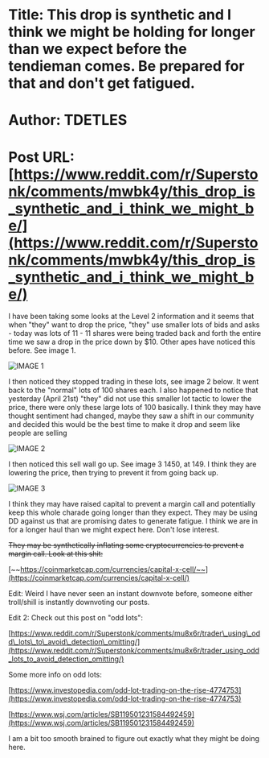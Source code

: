 # Title: This drop is synthetic and I think we might be holding for longer than we expect before the tendieman comes. Be prepared for that and don't get fatigued.
# Author: TDETLES
# Post URL: [https://www.reddit.com/r/Superstonk/comments/mwbk4y/this_drop_is_synthetic_and_i_think_we_might_be/](https://www.reddit.com/r/Superstonk/comments/mwbk4y/this_drop_is_synthetic_and_i_think_we_might_be/)


I have been taking some looks at the Level 2 information and it seems that when "they" want to drop the price, "they" use smaller lots of bids and asks - today was lots of 11 - 11 shares were being traded back and forth the entire time we saw a drop in the price down by $10. Other apes have noticed this before. See image 1.

![IMAGE 1](https://preview.redd.it/8gusyrg3qru61.png?width=2805&format=png&auto=webp&s=453ebbfcddae1c074a635b3e8257da2d0e48d89e)

I then noticed they stopped trading in these lots, see image 2 below. It went back to the "normal" lots of 100 shares each. I also happened to notice that yesterday (April 21st) "they" did not use this smaller lot tactic to lower the price, there were only these large lots of 100 basically. I think they may have thought sentiment had changed, maybe they saw a shift in our community and decided this would be the best time to make it drop and seem like people are selling

![IMAGE 2](https://preview.redd.it/lw8nxayppru61.png?width=2833&format=png&auto=webp&s=238fc13b8da52796bc95c48ea8f0c602623e550f)

I then noticed this sell wall go up. See image 3 1450, at 149. I think they are lowering the price, then trying to prevent it from going back up.

![IMAGE 3](https://preview.redd.it/6t9im6yppru61.png?width=3011&format=png&auto=webp&s=ff2722813d5cf2c24fd84437b760c37a0ff04e71)

I think they may have raised capital to prevent a margin call and potentially keep this whole charade going longer than they expect. They may be using DD against us that are promising dates to generate fatigue. I think we are in for a longer haul than we might expect here. Don't lose interest.

~~They may be synthetically inflating some cryptocurrencies to prevent a margin call. Look at this shit:~~

[~~https://coinmarketcap.com/currencies/capital-x-cell/~~](https://coinmarketcap.com/currencies/capital-x-cell/)

Edit: Weird I have never seen an instant downvote before, someone either troll/shill is instantly downvoting our posts.

Edit 2: Check out this post on "odd lots":

[https://www.reddit.com/r/Superstonk/comments/mu8x6r/trader\_using\_odd\_lots\_to\_avoid\_detection\_omitting/](https://www.reddit.com/r/Superstonk/comments/mu8x6r/trader_using_odd_lots_to_avoid_detection_omitting/)

Some more info on odd lots:

[https://www.investopedia.com/odd-lot-trading-on-the-rise-4774753](https://www.investopedia.com/odd-lot-trading-on-the-rise-4774753)

[https://www.wsj.com/articles/SB119501231584492459](https://www.wsj.com/articles/SB119501231584492459)

I am a bit too smooth brained to figure out exactly what they might be doing here.